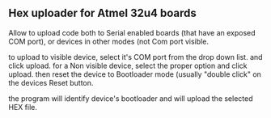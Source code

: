 ## Hex uploader for Atmel 32u4 boards ##

Allow to upload code both to Serial enabled boards (that have an exposed COM port), or devices in other modes (not Com port visible.

to upload to visible device, select it's COM port from the drop down list. and click upload.
for a Non visible device, select the proper option and click upload. then reset the device to Bootloader mode (usually "double click" on the devices Reset button.

the program will identify device's bootloader and will upload the selected HEX file.